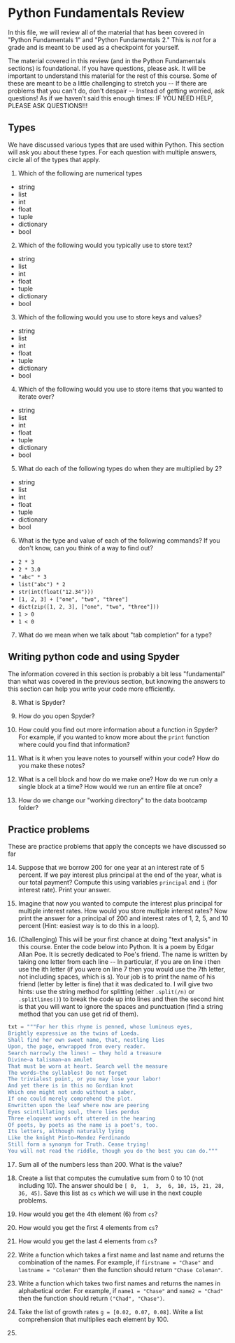 # Python Fundamentals Review

In this file, we will review all of the material that has been covered in "Python Fundamentals 1" and "Python Fundamentals 2." This is _not_ for a grade and is meant to be used as a checkpoint for yourself.

The material covered in this review (and in the Python Fundamentals sections) is foundational. If you have questions, please ask. It will be important to understand this material for the rest of this course. Some of these are meant to be a little challenging to stretch you -- If there are problems that you can't do, don't despair -- Instead of getting worried, ask questions! As if we haven't said this enough times: IF YOU NEED HELP, PLEASE ASK QUESTIONS!!!

## Types

We have discussed various types that are used within Python. This section will ask you about these types. For each question with multiple answers, circle all of the types that apply.

1. Which of the following are numerical types
  - string
  - list
  - int
  - float
  - tuple
  - dictionary
  - bool

2. Which of the following would you typically use to store text?
  - string
  - list
  - int
  - float
  - tuple
  - dictionary
  - bool

3. Which of the following would you use to store keys and values?
  - string
  - list
  - int
  - float
  - tuple
  - dictionary
  - bool

4. Which of the following would you use to store items that you wanted to iterate over?
  - string
  - list
  - int
  - float
  - tuple
  - dictionary
  - bool

5. What do each of the following types do when they are multiplied by 2?
  - string
  - list
  - int
  - float
  - tuple
  - dictionary
  - bool

6. What is the type and value of each of the following commands? If you don't know, can you think of a way to find out?
  - `2 * 3`
  - `2 * 3.0`
  - `"abc" * 3`
  - `list("abc") * 2`
  - `str(int(float("12.34")))`
  - `[1, 2, 3] + ["one", "two", "three"]`
  - `dict(zip([1, 2, 3], ["one", "two", "three"]))`
  - `1 > 0`
  - `1 < 0`

7. What do we mean when we talk about "tab completion" for a type?

## Writing python code and using Spyder

The information covered in this section is probably a bit less "fundamental" than what was covered in the previous section, but knowing the answers to this section can help you write your code more efficiently.

8. What is Spyder?

9. How do you open Spyder?

10. How could you find out more information about a function in Spyder? For example, if you wanted to know more about the `print` function where could you find that information?

11. What is it when you leave notes to yourself within your code? How do you make these notes?

12. What is a cell block and how do we make one? How do we run only a single block at a time? How would we run an entire file at once?

13. How do we change our "working directory" to the data bootcamp folder?

## Practice problems

These are practice problems that apply the concepts we have discussed so far

14. Suppose that we borrow 200 for one year at an interest rate of 5 percent. If we pay interest plus principal at the end of the year, what is our total payment? Compute this using variables `principal` and `i` (for interest rate). Print your answer.

15. Imagine that now you wanted to compute the interest plus principal for multiple interest rates. How would you store multiple interest rates? Now print the answer for a principal of 200 and interest rates of 1, 2, 5, and 10 percent (Hint: easiest way is to do this in a loop).

16. (Challenging) This will be your first chance at doing "text analysis" in this course. Enter the code below into Python. It is a poem by Edgar Allan Poe. It is secretly dedicated to Poe's friend. The name is written by taking one letter from each line -- In particular, if you are on line i then use the ith letter (if you were on line 7 then you would use the 7th letter, not including spaces, which is s). Your job is to print the name of his friend (letter by letter is fine) that it was dedicated to. I will give two hints: use the string method for splitting (either `.split(/n)` or `.splitlines()`) to break the code up into lines and then the second hint is that you will want to ignore the spaces and punctuation (find a string method that you can use get rid of them).

```python
txt = """For her this rhyme is penned, whose luminous eyes,
Brightly expressive as the twins of Loeda.
Shall find her own sweet name, that, nestling lies
Upon, the page, enwrapped from every reader.
Search narrowly the lines! — they hold a treasure
Divine—a talisman—an amulet
That must be worn at heart. Search well the measure
The words—the syllables! Do not forget
The trivialest point, or you may lose your labor!
And yet there is in this no Gordian knot
Which one might not undo without a saber,
If one could merely comprehend the plot.
Enwritten upon the leaf where now are peering
Eyes scintillating soul, there lies perdus
Three eloquent words oft uttered in the hearing
Of poets, by poets as the name is a poet's, too.
Its letters, although naturally lying
Like the knight Pinto—Mendez Ferdinando
Still form a synonym for Truth. Cease trying!
You will not read the riddle, though you do the best you can do."""
```

17. Sum all of the numbers less than 200. What is the value?

18. Create a list that computes the cumulative sum from 0 to 10 (not including 10). The answer should be `[ 0,  1,  3,  6, 10, 15, 21, 28, 36, 45]`. Save this list as `cs` which we will use in the next couple problems.

19. How would you get the 4th element (6) from `cs`?

20. How would you get the first 4 elements from `cs`?

21. How would you get the last 4 elements from `cs`?

22. Write a function which takes a first name and last name and returns the combination of the names. For example, if `firstname = "Chase"` and `lastname = "Coleman"` then the function should return `"Chase Coleman"`.

23. Write a function which takes two first names and returns the names in alphabetical order. For example, if `name1 = "Chase"` and `name2 = "Chad"` then the function should return `("Chad", "Chase")`.

24. Take the list of growth rates `g = [0.02, 0.07, 0.08]`. Write a list comprehension that multiplies each element by 100.

25.

